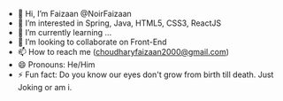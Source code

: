 - 👋 Hi, I’m Faizaan @NoirFaizaan
- 👀 I’m interested in Spring, Java, HTML5, CSS3, ReactJS
- 🌱 I’m currently learning ...
- 💞️ I’m looking to collaborate on Front-End
- 📫 How to reach me (choudharyfaizaan2000@gmail.com)
- 😄 Pronouns: He/Him
- ⚡ Fun fact: Do you know our eyes don't grow from birth till death. Just Joking or am i.

<!---
NoirFaizaan/NoirFaizaan is a ✨ special ✨ repository because its `README.md` (this file) appears on your GitHub profile.
You can click the Preview link to take a look at your changes.
--->

